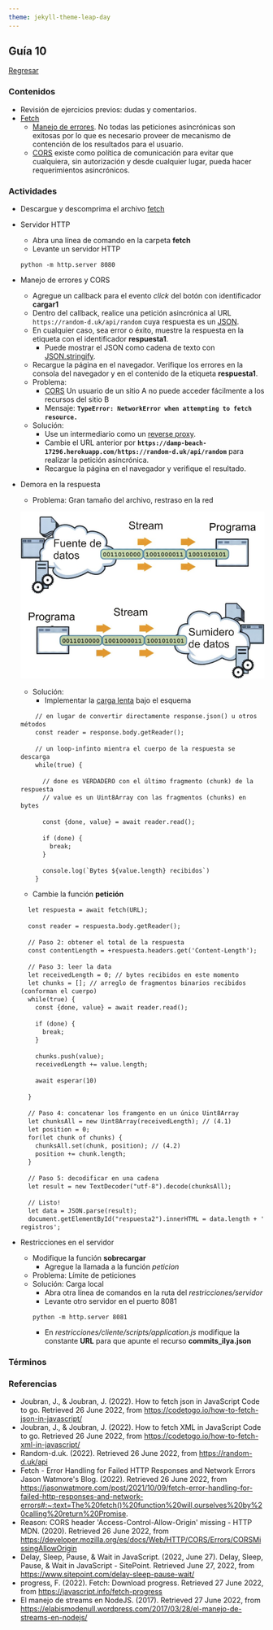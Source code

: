 ```yaml
---
theme: jekyll-theme-leap-day
---
```


## Guía 10

[Regresar](/DAWM-2022/)

### Contenidos

* Revisión de ejercicios previos: dudas y comentarios.
* [Fetch](https://dmitripavlutin.com/javascript-fetch-async-await/)
	+ [Manejo de errores](https://jasonwatmore.com/post/2021/10/09/fetch-error-handling-for-failed-http-responses-and-network-errors). No todas las peticiones asincrónicas son exitosas por lo que es necesario proveer de mecanismo de contención de los resultados para el usuario.
	+ [CORS](https://developer.mozilla.org/es/docs/Web/HTTP/CORS/Errors/CORSMissingAllowOrigin) existe como política de comunicación para evitar que cualquiera, sin autorización y desde cualquier lugar, pueda hacer requerimientos asincrónicos. 


### Actividades

* Descargue y descomprima el archivo [fetch](../ejercicios/fetch.zip)
* Servidor HTTP
	+ Abra una línea de comando en la carpeta **fetch**
	+ Levante un servidor HTTP
	```
	python -m http.server 8080
	``` 
* Manejo de errores y CORS
	+ Agregue un callback para el evento *click* del botón con identificador **cargar1**
	+ Dentro del callback, realice una petición asincrónica al URL `https://random-d.uk/api/random` cuya respuesta es un [JSON](https://codetogo.io/how-to-fetch-json-in-javascript/).
	+ En cualquier caso, sea error o éxito, muestre la respuesta en la etiqueta con el identificador **respuesta1**. 
		- Puede mostrar el JSON como cadena de texto con [JSON.stringify](https://developer.mozilla.org/es/docs/Web/JavaScript/Reference/Global_Objects/JSON/stringify).
	+ Recargue la página en el navegador. Verifique los errores en la consola del navegador y en el contenido de la etiqueta **respuesta1**.
	+ Problema:  
		- [CORS](https://javascript.info/fetch-crossorigin) Un usuario de un sitio A no puede acceder fácilmente a los recursos del sitio B
		- Mensaje: **`TypeError: NetworkError when attempting to fetch resource.`**
	+ Solución:
		- Use un intermediario como un [reverse proxy](https://httptoolkit.tech/blog/cors-proxies/). 
		- Cambie el URL anterior por **`https://damp-beach-17296.herokuapp.com/https://random-d.uk/api/random`** para realizar la petición asincrónica. 
		- Recargue la página en el navegador y verifique el resultado.

* Demora en la respuesta

	+ Problema: Gran tamaño del archivo, restraso en la red

	![Stream](./imagenes/fuentes.jpg)

	+ Solución: 
		- Implementar la [carga lenta](https://javascript.info/fetch-progress) bajo el esquema
		
	```
		// en lugar de convertir directamente response.json() u otros métodos
		const reader = response.body.getReader();

		// un loop-infinto mientra el cuerpo de la respuesta se descarga
		while(true) {

		  // done es VERDADERO con el último fragmento (chunk) de la respuesta
		  // value es un Uint8Array con las fragmentos (chunks) en bytes
		  
		  const {done, value} = await reader.read();

		  if (done) {
		    break;
		  }

		  console.log(`Bytes ${value.length} recibidos`)
		}
	```


	- Cambie la función **petición**


	```
 	  let respuesta = await fetch(URL);

	  const reader = respuesta.body.getReader();

	  // Paso 2: obtener el total de la respuesta
	  const contentLength = +respuesta.headers.get('Content-Length');

	  // Paso 3: leer la data
	  let receivedLength = 0; // bytes recibidos en este momento
	  let chunks = []; // arreglo de fragmentos binarios recibidos (conforman el cuerpo) 
	  while(true) {
	    const {done, value} = await reader.read();

	    if (done) {
	      break;
	    }

	    chunks.push(value);
	    receivedLength += value.length;

	    await esperar(10)
	    
	  }

	  // Paso 4: concatenar los framgento en un único Uint8Array
	  let chunksAll = new Uint8Array(receivedLength); // (4.1)
	  let position = 0;
	  for(let chunk of chunks) {
	    chunksAll.set(chunk, position); // (4.2)
	    position += chunk.length;
	  }

	  // Paso 5: decodificar en una cadena
	  let result = new TextDecoder("utf-8").decode(chunksAll);

	  // Listo!
	  let data = JSON.parse(result);
	  document.getElementById("respuesta2").innerHTML = data.length + ' registros';
	``` 


* Restricciones en el servidor

	+ Modifique la función **sobrecargar**
		- Agregue la llamada a la función *peticion*
	+ Problema: Límite de peticiones
	+ Solución: Carga local
		- Abra otra línea de comandos en la ruta del *restricciones/servidor*
		- Levante otro servidor en el puerto 8081
		```
		python -m http.server 8081
		```
		- En *restricciones/cliente/scripts/application.js* modifique la constante **URL** para que apunte el recurso **commits_ilya.json**
	

### Términos


### Referencias

* Joubran, J., & Joubran, J. (2022). How to fetch json in JavaScript Code to go. Retrieved 26 June 2022, from https://codetogo.io/how-to-fetch-json-in-javascript/
* Joubran, J., & Joubran, J. (2022). How to fetch XML in JavaScript Code to go. Retrieved 26 June 2022, from https://codetogo.io/how-to-fetch-xml-in-javascript/
* Random-d.uk. (2022). Retrieved 26 June 2022, from https://random-d.uk/api
* Fetch - Error Handling for Failed HTTP Responses and Network Errors Jason Watmore's Blog. (2022). Retrieved 26 June 2022, from https://jasonwatmore.com/post/2021/10/09/fetch-error-handling-for-failed-http-responses-and-network-errors#:~:text=The%20fetch()%20function%20will,ourselves%20by%20calling%20return%20Promise.
* Reason: CORS header 'Access-Control-Allow-Origin' missing - HTTP MDN. (2020). Retrieved 26 June 2022, from https://developer.mozilla.org/es/docs/Web/HTTP/CORS/Errors/CORSMissingAllowOrigin
* Delay, Sleep, Pause, & Wait in JavaScript. (2022, June 27). Delay, Sleep, Pause, & Wait in JavaScript - SitePoint. Retrieved June 27, 2022, from https://www.sitepoint.com/delay-sleep-pause-wait/
* progress, F. (2022). Fetch: Download progress. Retrieved 27 June 2022, from https://javascript.info/fetch-progress
* El manejo de streams en NodeJS. (2017). Retrieved 27 June 2022, from https://elabismodenull.wordpress.com/2017/03/28/el-manejo-de-streams-en-nodejs/